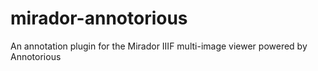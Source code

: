 # mirador-annotorious
An annotation plugin for the Mirador IIIF multi-image viewer powered by Annotorious
